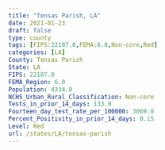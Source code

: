 ```yaml
---
title: "Tensas Parish, LA"
date: 2021-01-23
draft: false
type: county
tags: [FIPS:22107.0,FEMA:6.0,Non-core,Red]
categories: [LA]
County: Tensas Parish
State: LA
FIPS: 22107.0
FEMA_Region: 6.0
Population: 4334.0
NCHS_Urban_Rural_Classification: Non-core
Tests_in_prior_14_days: 133.0
Fourteen_day_test_rate_per_100000: 3069.0
Percent_Positivity_in_prior_14_days: 0.15
Level: Red
url: /states/LA/tensas-parish
---
```



